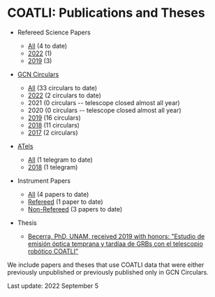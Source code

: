 # COATLI: Publications and Theses

* Refereed Science Papers

  * [All](http://bit.ly/2kzaZ88) (4 to date)
  * [2022](https://bit.ly/3Mxg0WW) (1)
  * [2019](http://bit.ly/2keja9u) (3)

* [GCN Circulars](https://gcn.gsfc.nasa.gov/gcn3_circulars.html)
 
  * [All](http://bit.ly/2mhujY1) (33 circulars to date)
  * [2022](https://bit.ly/3x0RE1A) (2 circulars to date)
  * 2021 (0 circulars -- telescope closed almost all year)
  * 2020 (0 circulars -- telescope closed almost all year)
  * [2019](http://bit.ly/2lOrIEw) (16 circulars)
  * [2018](http://bit.ly/2maMHkZ) (11 circulars)
  * [2017](http://bit.ly/2m8wVqO) (2 circulars)
  
* [ATels](http://www.astronomerstelegram.org)

  * [All](http://bit.ly/2mhwJpt) (1 telegram to date)
  * [2018](http://bit.ly/2kIHksU) (1 telegram)
  
* Instrument Papers

  * [All](http://bit.ly/2mdO2rj) (4 papers to date)
  * [Refereed](http://bit.ly/2lQwMbt) (1 paper to date)
  * [Non-Refereed](http://bit.ly/2kejsx6) (3 papers to date)

* Thesis

  * [Becerra, PhD, UNAM, received 2019 with honors: "Estudio de 
  emisión óptica temprana y tardíaa de GRBs con el telescopio robótico COATLI"](132.248.9.195/ptd2019/marzo/0787134/Index.html)

We include papers and theses that use COATLI data that were either
previously unpublished or previously published only in GCN Circulars.

Last update: 2022 September 5
